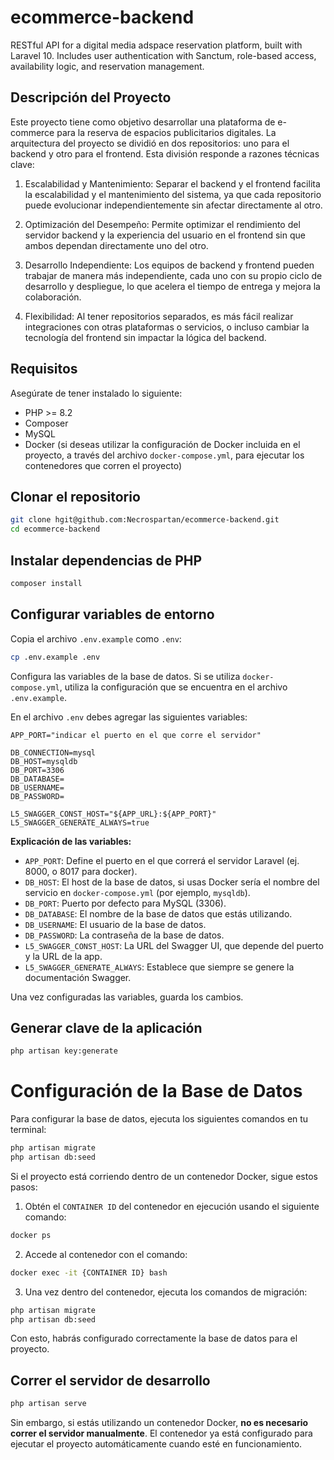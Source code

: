 # ecommerce-backend
RESTful API for a digital media adspace reservation platform, built with Laravel 10. Includes user authentication with Sanctum, role-based access, availability logic, and reservation management.

## Descripción del Proyecto

Este proyecto tiene como objetivo desarrollar una plataforma de e-commerce para la reserva de espacios publicitarios digitales. La arquitectura del proyecto se dividió en dos repositorios: uno para el backend y otro para el frontend. Esta división responde a razones técnicas clave:

1. Escalabilidad y Mantenimiento: Separar el backend y el frontend facilita la escalabilidad y el mantenimiento del sistema, ya que cada repositorio puede evolucionar independientemente sin afectar directamente al otro.

2.  Optimización del Desempeño: Permite optimizar el rendimiento del servidor backend y la experiencia del usuario en el frontend sin que ambos dependan directamente uno del otro.

3. Desarrollo Independiente: Los equipos de backend y frontend pueden trabajar de manera más independiente, cada uno con su propio ciclo de desarrollo y despliegue, lo que acelera el tiempo de entrega y mejora la colaboración.

4. Flexibilidad: Al tener repositorios separados, es más fácil realizar integraciones con otras plataformas o servicios, o incluso cambiar la tecnología del frontend sin impactar la lógica del backend.

## Requisitos

Asegúrate de tener instalado lo siguiente:

- PHP >= 8.2  
- Composer  
- MySQL
- Docker (si deseas utilizar la configuración de Docker incluida en el proyecto, a través del archivo `docker-compose.yml`, para ejecutar los contenedores que corren el proyecto)

## Clonar el repositorio

```bash
git clone hgit@github.com:Necrospartan/ecommerce-backend.git
cd ecommerce-backend
```

## Instalar dependencias de PHP

```bash
composer install
```

## Configurar variables de entorno

Copia el archivo `.env.example` como `.env`:

```bash
cp .env.example .env
```

Configura las variables de la base de datos. Si se utiliza `docker-compose.yml`, utiliza la configuración que se encuentra en el archivo `.env.example`.

En el archivo `.env` debes agregar las siguientes variables:

```dotenv
APP_PORT="indicar el puerto en el que corre el servidor"

DB_CONNECTION=mysql
DB_HOST=mysqldb
DB_PORT=3306
DB_DATABASE=
DB_USERNAME=
DB_PASSWORD=

L5_SWAGGER_CONST_HOST="${APP_URL}:${APP_PORT}"
L5_SWAGGER_GENERATE_ALWAYS=true
```

**Explicación de las variables:**
- `APP_PORT`: Define el puerto en el que correrá el servidor Laravel (ej. 8000, o 8017 para docker).
- `DB_HOST`: El host de la base de datos, si usas Docker sería el nombre del servicio en `docker-compose.yml` (por ejemplo, `mysqldb`).
- `DB_PORT`: Puerto por defecto para MySQL (3306).
- `DB_DATABASE`: El nombre de la base de datos que estás utilizando.
- `DB_USERNAME`: El usuario de la base de datos.
- `DB_PASSWORD`: La contraseña de la base de datos.
- `L5_SWAGGER_CONST_HOST`: La URL del Swagger UI, que depende del puerto y la URL de la app.
- `L5_SWAGGER_GENERATE_ALWAYS`: Establece que siempre se genere la documentación Swagger.

Una vez configuradas las variables, guarda los cambios.

## Generar clave de la aplicación

```bash
php artisan key:generate
```

# Configuración de la Base de Datos

Para configurar la base de datos, ejecuta los siguientes comandos en tu terminal:

```bash
php artisan migrate
php artisan db:seed
```

Si el proyecto está corriendo dentro de un contenedor Docker, sigue estos pasos:

1. Obtén el `CONTAINER ID` del contenedor en ejecución usando el siguiente comando:

```bash
docker ps
```

2. Accede al contenedor con el comando:

```bash
docker exec -it {CONTAINER ID} bash
```

3. Una vez dentro del contenedor, ejecuta los comandos de migración:

```bash
php artisan migrate
php artisan db:seed
```

Con esto, habrás configurado correctamente la base de datos para el proyecto.

## Correr el servidor de desarrollo

```bash
php artisan serve
```

Sin embargo, si estás utilizando un contenedor Docker, **no es necesario correr el servidor manualmente**. El contenedor ya está configurado para ejecutar el proyecto automáticamente cuando esté en funcionamiento.

